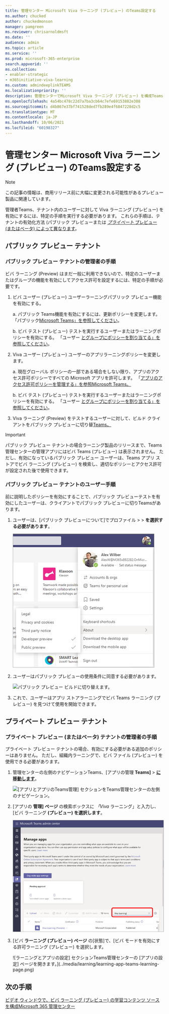 ```yaml
---
title: 管理センター Microsoft Viva ラーニング (プレビュー) のTeams設定する
ms.author: chucked
author: chuckedmonson
manager: pamgreen
ms.reviewer: chrisarnoldmsft
ms.date: ''
audience: admin
ms.topic: article
ms.service: ''
ms.prod: microsoft-365-enterprise
search.appverid: ''
ms.collection:
- enabler-strategic
- m365initiative-viva-learning
ms.custom: admindeeplinkTEAMS
ms.localizationpriority: ''
description: 管理センターでMicrosoft Viva ラーニング (プレビュー) を構成Teamsします。
ms.openlocfilehash: 4a54bc478c22d7a7ba3cb64c7efe69153882e308
ms.sourcegitcommit: d4b867e37bf741528ded7fb289e4f6847228d2c5
ms.translationtype: MT
ms.contentlocale: ja-JP
ms.lasthandoff: 10/06/2021
ms.locfileid: "60198327"
---
```

# <a name="set-up-microsoft-viva-learning-preview-in-the-teams-admin-center"></a>管理センター Microsoft Viva ラーニング (プレビュー) のTeams設定する

> [!NOTE]
> この記事の情報は、商用リリース前に大幅に変更される可能性があるプレビュー製品に関連しています。 

管理者Teams、テナント内のユーザーに対して Viva ラーニング (プレビュー) を有効にするには、特定の手順を実行する必要があります。 これらの手順は、テナントの有効化方法 (パブリック [](set-up-teams-admin-center.md#public-preview-tenants)プレビューまたは [*プライベート* プレビュー (またはベータ) によって異なります](set-up-teams-admin-center.md#private-preview-tenants)。

## <a name="public-preview-tenants"></a>パブリック プレビュー テナント

### <a name="administrator-steps-for-public-preview-tenants"></a>パブリック プレビュー テナントの管理者の手順

ビバ ラーニング (Preview) はまだ一般に利用できないので、特定のユーザーまたはグループの機能を有効にしてアクセス許可を設定するには、特定の手順が必要です。 

1. ビバ ユーザー (プレビュー) ユーザーラーニングパブリック プレビュー機能を有効にする。

    a. パブリック Teams機能を有効にするには、更新ポリシーを変更します。 「パブリック[Microsoft Teams」を参照してください](/microsoftteams/public-preview-doc-updates)。

    b. ビバ テスト (プレビュー) テストを実行するユーザーまたはラーニングポリシーを有効にする。 「ユーザー [とグループにポリシーを割り当てる」を参照してください](/microsoftteams/assign-policies-users-and-groups)。

2. Viva ユーザー (プレビュー) ユーザーのアプリラーニングポリシーを変更します。

    a. 現在グローバル ポリシーの一部である場合をしない限り、アプリのアクセス許可ポリシーですべての Microsoft アプリを許可します。 「[アプリのアクセス許可ポリシーを管理する」を参照Microsoft Teams。](/microsoftteams/teams-app-permission-policies) 

    b. ビバ テスト (プレビュー) テストを実行するユーザーまたはラーニングポリシーを有効にする。 「ユーザー [とグループにポリシーを割り当てる」を参照してください](/microsoftteams/assign-policies-users-and-groups)。

3. Viva ラーニング (Preview) をテストするユーザーに対して、ビルド クライアントをパブリック プレビューに切り替[Teams。](set-up-teams-admin-center.md#user-steps-for-public-preview-tenants)

> [!IMPORTANT]
> パブリック プレビュー テナントの場合ラーニング製品のリリースまで、Teams 管理センターの管理アプリにはビバ Teams (プレビュー) は表示されません。 ただし、有効になっているパブリック プレビュー ユーザーは、Teams アプリ ストアでビバ ラーニング (プレビュー) を検索し、適切なポリシーとアクセス許可が設定された後で使用できます。

### <a name="user-steps-for-public-preview-tenants"></a>パブリック プレビュー テナントのユーザー手順

前に説明したポリシーを有効にすることで、パブリック プレビュー[](set-up-teams-admin-center.md#administrator-steps-for-public-preview-tenants)テストを有効にしたユーザーは、[](/microsoftteams/public-preview-doc-updates#enable-public-preview)クライアントでパブリック プレビューに切りTeamsがあります。

1. ユーザーは、[パブリック プレビューについて]でプロファイル >  >  **を選択する必要があります**。

    ![ユーザーのプロファイルをTeamsアプリケーションの上部ナビゲーション。](../media/learning/learning-app-select-profile-teams.png)

2. ユーザーはパブリック プレビューの使用条件に同意する必要があります。

    ![パブリック プレビュー ビルドに切り替えます。](../media/learning/learning-app-switch-to-public-preview.png)

3. これで、ユーザーはアプリ ストアラーニングでビバ Teams ラーニング (プレビュー) を見つけて使用を開始できます。

## <a name="private-preview-tenants"></a>プライベート プレビュー テナント

### <a name="administrator-steps-for-private-preview-or-beta-tenants"></a>プライベート プレビュー (またはベータ) テナントの管理者の手順

プライベート プレビュー テナントの場合、有効にする必要がある追加のポリシーはありません。 ただし、組織内ラーニングで、ビバ ファイル (プレビュー) を使用できる必要があります。

1. 管理センターの左側のナビゲーションTeams、[アプリの管理 **Teams]**  >  <a href="https://go.microsoft.com/fwlink/?linkid=2172960" target="_blank">**に移動します**</a>。

   ![[アプリとアプリのTeams管理] セクションをTeams管理センターの左側のナビゲーション。](../media/learning/learning-app-teams-manage-apps-nav.png)

2. [アプリの **管理] ページ** の検索ボックスに *「Viva* ラーニング」と入力し、[ビバ ラーニング **(プレビュー) を選択します**。

   ![[アプリの管理] ページで、Teamsを表示する管理センターで管理します。](../media/learning/learning-app-teams-manage-apps-page.png)

3. [ビバ **ラーニング (プレビュー) ページ** の[状態]で、[ビバ モードを有効にする許可ラーニング (プレビュー) を選択します。

   ![ラーニングとアプリの設定] セクションTeams管理センターの [アプリの設定] ページを開きます。](../media/learning/learning-app-teams-learning-page.png)

<!---
The Teams admin installs Viva Learning (Preview) and applies permission policies through the <a href="https://go.microsoft.com/fwlink/p/?linkid=2066851" target="_blank">Teams admin center</a>.

1. For Viva Learning (Preview), you must first set the Update policy in Teams. For more information, see [Microsoft Teams Public Preview](/MicrosoftTeams/public-preview-doc-updates).

    1. Sign in to the Teams admin center > **Teams** > <a href="https://go.microsoft.com/fwlink/p/?linkid=2173206" target="_blank">**Update policies**</a>.

    3. Select **Add**. 

    4. Name the update policy, add a policy, and turn on **Show preview features**.

2. The admin must notify users of the policy update so that they move their build into the Public Preview for Teams. 

    1. Users must select their profile image > **About** > **Public Preview**.
   
        ![Upper navigation in the Teams application showing user's profile.](../media/learning/learning-app-select-profile-teams.png)
    
    2. Users must accept the **Public preview** terms and conditions.

        ![Switch to public preview build.](../media/learning/learning-app-switch-to-public-preview.png)
 
3. For organizations that have restrictive policies and need to enable Viva Learning (Preview), follow the process in the next section.

## Manage settings for Viva Learning (Preview)

You must be an administrator in the Teams admin center to perform these tasks.

To make Viva Learning (Preview) available for users in your organization, follow these steps:

1. In the left navigation of the Teams admin center, go to **Teams apps** > <a href="https://go.microsoft.com/fwlink/?linkid=2172960" target="_blank">**Manage apps**</a>.

   ![Left navigation in the Teams admin center showing Teams apps and Manage apps section.](../media/learning/learning-app-teams-manage-apps-nav.png)

2. On the **Manage apps** page, in the search box, type *Viva learning*, and then select **Viva Learning (Preview)**.

   ![Manage apps page in the Teams admin center showing the search box.](../media/learning/learning-app-teams-manage-apps-page.png)

3. On the **Viva Learning (Preview)** page:

   1. Under **Status**, select **Allowed** to turn on Viva Learning (Preview).

   2. On the **Settings** tab, under **App settings**, go to the Microsoft 365 admin center to [configure learning content sources](content-sources-365-admin-center.md).

   ![Learning page in the Teams admin center showing Status and App settings section.](../media/learning/learning-app-teams-learning-page.png)

4. After **Manage app** settings, go to **Permission policies** and **Setup policies** to grant permission to employees who should have access to Viva Learning (Preview) as part of your organization's participation in the preview.

> [!NOTE]
>  If your organization is in Ring 4.0 as part of Teams TAP100 program, you might need to enable approved users in Ring 3.0 to access Viva Learning (Preview). <br><br>As part of the preview, Viva Learning (Preview) is released in Ring 3.0. If your organization is in Ring 4.0, you won’t see Viva Learning (Preview) on the **Manage apps** page. To test the app, you need to create a custom apps permission policy, set it to **Allow all apps**, and assign it to Ring 3.0 approved users. <br><br>   ![TAP-AppsPermission-Plcy page showing Allow all apps selected.](../media/learning/learning-app-tap-appspermission-plcy.png)

--->

## <a name="next-step"></a>次の手順

[ビデオ ウィンドウで、ビバ ラーニング (プレビュー) の学習コンテンツ ソースを構成Microsoft 365 管理センター](content-sources-365-admin-center.md)

